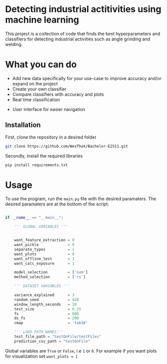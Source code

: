 # Detecting industrial actitivities using machine learning
This project is a collection of code that finds the best hyperparameters and classifiers for detecting industrial activities such as angle grinding and welding.


# What you can do

- Add new data specifically for your use-case to improve accuracy and/or expand on the project
- Create your own classifier
- Compare classifiers with accuracy and plots
- Real time classification
* User interface for easier navigation


## Installation

First, clone the repository in a desired folder

```bash
git clone https://github.com/WexTheX/Bachelor-E2511.git
```

Secondly, install the required libraries

```bash
pip install requirements.txt
```

# Usage 
To use the program, run the `main.py` file with the desired paramaters. The desired paramaters are at the bottom of the script:

```python

if __name__ == "__main__":

    ''' GLOBAL VARIABLES '''


    want_feature_extraction = 0
    want_pickle             = 0 
    separate_types          = 1 
    want_plots              = 0
    want_offline_test       = 1
    want_calc_exposure      = 1

    model_selection         = ['svm']
    method_selection        = ['rs']

    ''' DATASET VARIABLES '''

    variance_explained      = 3
    random_seed             = 420
    window_length_seconds   = 20
    test_size               = 0.25
    fs                      = 800
    ds_fs                   = 200
    cmap                    = 'tab10'

    ''' LOAD PATH NAMES'''
    test_file_path = "testOnFile/testFiles"
    prediction_csv_path = "testOnFile"

```
 
 Global variables are `True` or `False`, i.e `1` or `0`. For example if you want plots for visualization set `want_plots = 1`




